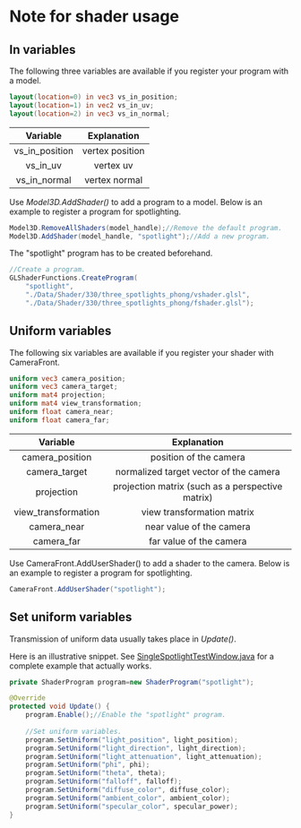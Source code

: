 # Note for shader usage

## In variables

The following three variables are available if you register your program with a model.

```GLSL
layout(location=0) in vec3 vs_in_position;
layout(location=1) in vec2 vs_in_uv;
layout(location=2) in vec3 vs_in_normal;
```

|    Variable    |   Explanation   |
| :------------: | :-------------: |
| vs_in_position | vertex position |
|    vs_in_uv    |    vertex uv    |
|  vs_in_normal  |  vertex normal  |

Use *Model3D.AddShader()* to add a program to a model.
Below is an example to register a program for spotlighting.

```java
Model3D.RemoveAllShaders(model_handle);//Remove the default program.
Model3D.AddShader(model_handle, "spotlight");//Add a new program.
```

The "spotlight" program has to be created beforehand.

```Java
//Create a program.
GLShaderFunctions.CreateProgram(
	"spotlight", 
	"./Data/Shader/330/three_spotlights_phong/vshader.glsl",
	"./Data/Shader/330/three_spotlights_phong/fshader.glsl");
```

## Uniform variables

The following six variables are available if you register your shader with CameraFront.

```GLSL
uniform vec3 camera_position;
uniform vec3 camera_target;
uniform mat4 projection;
uniform mat4 view_transformation;
uniform float camera_near;
uniform float camera_far;
```

|      Variable       |                   Explanation                    |
| :-----------------: | :----------------------------------------------: |
|   camera_position   |              position of the camera              |
|    camera_target    |      normalized target vector of the camera      |
|     projection      | projection matrix (such as a perspective matrix) |
| view_transformation |            view transformation matrix            |
|     camera_near     |             near value of the camera             |
|     camera_far      |             far value of the camera              |

Use CameraFront.AddUserShader() to add a shader to the camera.
Below is an example to register a program for spotlighting.

```Java
CameraFront.AddUserShader("spotlight");
```

## Set uniform variables

Transmission of uniform data usually takes place in *Update()*.

Here is an illustrative snippet.
See [SingleSpotlightTestWindow.java](https://github.com/Dabasan/JOGLFramework2Samples/blob/master/src/com/daxie/testspace/joglf/v2/spotlighting/SingleSpotlightTestWindow.java) for a complete example that actually works.

```Java
private ShaderProgram program=new ShaderProgram("spotlight");

@Override
protected void Update() {
    program.Enable();//Enable the "spotlight" program.
    
    //Set uniform variables.
    program.SetUniform("light_position", light_position);
    program.SetUniform("light_direction", light_direction);
    program.SetUniform("light_attenuation", light_attenuation);
    program.SetUniform("phi", phi);
    program.SetUniform("theta", theta);
    program.SetUniform("falloff", falloff);
    program.SetUniform("diffuse_color", diffuse_color);
    program.SetUniform("ambient_color", ambient_color);
    program.SetUniform("specular_color", specular_power);
}
```

